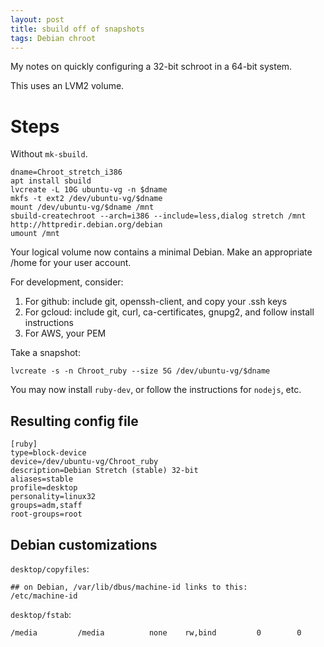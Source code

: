 ```yaml
---
layout: post
title: sbuild off of snapshots
tags: Debian chroot
---
```



<div class="message">
  My notes on quickly configuring a 32-bit schroot in a 64-bit system.
</div>

This uses an LVM2 volume.

# Steps

Without `mk-sbuild`.

```
dname=Chroot_stretch_i386
apt install sbuild
lvcreate -L 10G ubuntu-vg -n $dname
mkfs -t ext2 /dev/ubuntu-vg/$dname
mount /dev/ubuntu-vg/$dname /mnt
sbuild-createchroot --arch=i386 --include=less,dialog stretch /mnt http://httpredir.debian.org/debian
umount /mnt
```

Your logical volume now contains a minimal Debian. Make an appropriate /home for your user account.

For development, consider:

1. For github: include git, openssh-client, and copy your .ssh keys
1. For gcloud: include git, curl, ca-certificates, gnupg2, and follow install instructions
1. For AWS, your PEM

Take a snapshot:

`lvcreate -s -n Chroot_ruby --size 5G /dev/ubuntu-vg/$dname`

You may now install `ruby-dev`, or follow the instructions for `nodejs`, etc.

## Resulting config file

```
[ruby]
type=block-device
device=/dev/ubuntu-vg/Chroot_ruby
description=Debian Stretch (stable) 32-bit
aliases=stable
profile=desktop
personality=linux32
groups=adm,staff
root-groups=root
```

## Debian customizations

`desktop/copyfiles`:
```
## on Debian, /var/lib/dbus/machine-id links to this:
/etc/machine-id
```

`desktop/fstab`:
```
/media         /media          none    rw,bind         0        0
```
